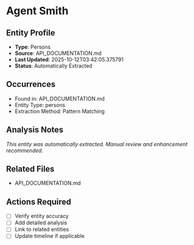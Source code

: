 # Agent Smith

## Entity Profile
- **Type**: Persons
- **Source**: API_DOCUMENTATION.md
- **Last Updated**: 2025-10-12T03:42:05.375791
- **Status**: Automatically Extracted

## Occurrences
- Found in: API_DOCUMENTATION.md
- Entity Type: persons
- Extraction Method: Pattern Matching

## Analysis Notes
*This entity was automatically extracted. Manual review and enhancement recommended.*

## Related Files
- API_DOCUMENTATION.md

## Actions Required
- [ ] Verify entity accuracy
- [ ] Add detailed analysis
- [ ] Link to related entities
- [ ] Update timeline if applicable
